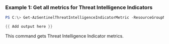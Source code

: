 ### Example 1: Get all metrics for Threat Intelligence Indicators
```powershell
PS C:\> Get-AzSentinelThreatIntelligenceIndicatorMetric -ResourceGroupName "myResourceGroupName" -workspaceName "myWorkspaceName"

{{ Add output here }}
```

This command gets Threat Intelligence Indicator metrics.